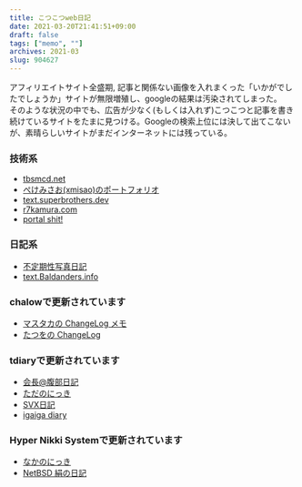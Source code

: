 ```yaml
---
title: こつこつweb日記
date: 2021-03-20T21:41:51+09:00
draft: false
tags: ["memo", ""]
archives: 2021-03
slug: 904627
---
```

アフィリエイトサイト全盛期, 記事と関係ない画像を入れまくった「いかがでしたでしょうか」サイトが無限増殖し、googleの結果は汚染されてしまった。  
そのような状況の中でも、広告が少なく(もしくは入れず)こつこつと記事を書き続けているサイトをたまに見つける。Googleの検索上位には決して出てこないが、素晴らしいサイトがまだインターネットには残っている。

### 技術系
- [tbsmcd.net](https://tbsmcd.net )
- [ぺけみさお(xmisao)のポートフォリオ](https://www.xmisao.com)
- [text․superbrothers․dev](https://text.superbrothers.dev)
- [r7kamura.com](https://r7kamura.com/)
- [portal shit!](https://portalshit.net/)
### 日記系
- [不定期性写真日記](http://fromto.cc/hosokawa/diary/index.html)
- [text.Baldanders.info](https://text.baldanders.info/)
### chalowで更新されています
- [マスタカの ChangeLog メモ](https://masutaka.net/chalow/) 
- [たつをの ChangeLog](https://chalow.net/)

### tdiaryで更新されています
- [会長@腹部日記](https://www.tamoot.net/d/)
- [ただのにっき](https://sho.tdiary.net/)
- [SVX日記](http://www.itline.jp/~svx/diary/)
- [igaiga diary](http://igarashikuniaki.net/diary/)
### Hyper Nikki Systemで更新されています
- [なかのにっき](http://surf.ml.seikei.ac.jp/~nakano/diary/)
- [NetBSD 絹の日記](http://www.ki.nu/~makoto/diary/?03160651)

